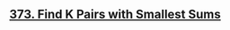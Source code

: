 ## [373. Find K Pairs with Smallest Sums](https://leetcode.com/problems/find-k-pairs-with-smallest-sums/)









